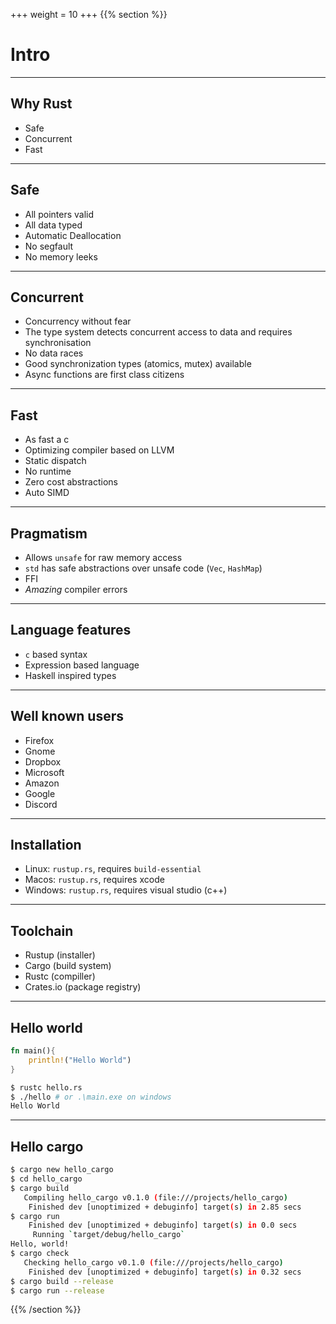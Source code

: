 +++
weight = 10
+++
{{% section %}}

# Intro 

---


## Why Rust

- Safe
- Concurrent
- Fast

--- 

## Safe

- All pointers valid
- All data typed
- Automatic Deallocation
- No segfault
- No memory leeks

---

## Concurrent

- Concurrency without fear
- The type system detects concurrent access to data and requires synchronisation
- No data races
- Good synchronization types (atomics, mutex) available
- Async functions are first class citizens

---

## Fast

- As fast a c
- Optimizing compiler based on LLVM
- Static dispatch
- No runtime
- Zero cost abstractions
- Auto SIMD

---

## Pragmatism

- Allows `unsafe` for raw memory access
- `std` has safe abstractions over unsafe code (`Vec`, `HashMap`)
- FFI
- *Amazing* compiler errors

---

## Language features

- `c` based syntax
- Expression based language
- Haskell inspired types

---

## Well known users

- Firefox
- Gnome
- Dropbox
- Microsoft
- Amazon
- Google
- Discord

--- 

## Installation

- Linux: `rustup.rs`, requires `build-essential`
- Macos: `rustup.rs`, requires xcode 
- Windows: `rustup.rs`, requires visual studio (c++)

--- 

## Toolchain

- Rustup (installer)
- Cargo (build system)
- Rustc (compiller)
- Crates.io (package registry)

---


## Hello world
```rust
fn main(){
    println!("Hello World")
}
```
```bash
$ rustc hello.rs
$ ./hello # or .\main.exe on windows
Hello World
```

--- 

## Hello cargo

```bash
$ cargo new hello_cargo
$ cd hello_cargo
$ cargo build
   Compiling hello_cargo v0.1.0 (file:///projects/hello_cargo)
    Finished dev [unoptimized + debuginfo] target(s) in 2.85 secs
$ cargo run
    Finished dev [unoptimized + debuginfo] target(s) in 0.0 secs
     Running `target/debug/hello_cargo`
Hello, world!
$ cargo check
   Checking hello_cargo v0.1.0 (file:///projects/hello_cargo)
    Finished dev [unoptimized + debuginfo] target(s) in 0.32 secs
$ cargo build --release
$ cargo run --release
```
{{% /section %}}
